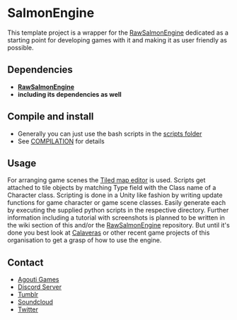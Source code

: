 # SalmonEngine
This template project is a wrapper for the [RawSalmonEngine](https://github.com/AgoutiGames/RawSalmonEngine) dedicated as a starting point for developing games with it and making it as user friendly as possible.
## Dependencies
* **[RawSalmonEngine](https://github.com/AgoutiGames/RawSalmonEngine)**
* **including its dependencies as well**
## Compile and install
* Generally you can just use the bash scripts in the [scripts folder](/scripts)
* See [COMPILATION](/COMPILATION) for details
## Usage
For arranging game scenes the [Tiled map editor](http://www.mapeditor.org) is used. Scripts get attached to tile objects by matching Type field with the Class name of a Character class. Scripting is done in a Unity like fashion by writing update functions for game character or game scene classes. Easily generate each by executing the supplied python scripts in the respective directory. Further information including a tutorial with screenshots is planned to be written in the wiki section of this and/or the [RawSalmonEngine](https://github.com/AgoutiGames/RawSalmonEngine) repository. But until it's done you best look at [Calaveras](https://github.com/AgoutiGames/Calaveras) or other recent game projects of this organisation to get a grasp of how to use the engine.
## Contact
* [Agouti Games](https://agouti.games)
* [Discord Server](https://discord.gg/thAaD9e)
* [Tumblr](https://agoutigames.tumblr.com/)
* [Soundcloud](https://soundcloud.com/agoutigames)
* [Twitter](https://twitter.com/agoutigames)
